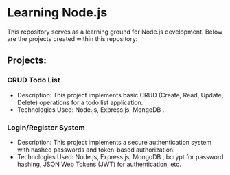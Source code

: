 # Learning Node.js

This repository serves as a learning ground for Node.js development. Below are the projects created within this repository:

## Projects:

### CRUD Todo List

- Description: This project implements basic CRUD (Create, Read, Update, Delete) operations for a todo list application.
- Technologies Used: Node.js, Express.js, MongoDB .

### Login/Register System

- Description: This project implements a secure authentication system with hashed passwords and token-based authorization.
- Technologies Used: Node.js, Express.js, MongoDB  , bcrypt for password hashing, JSON Web Tokens (JWT) for authentication, etc.

